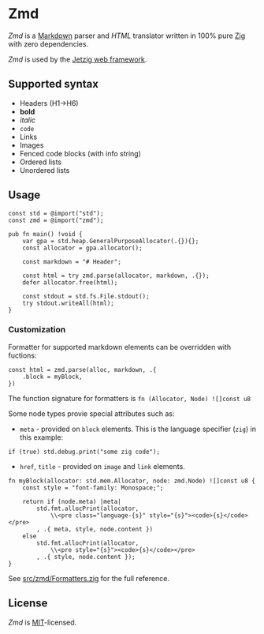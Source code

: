 # Zmd

_Zmd_ is a [Markdown](https://en.wikipedia.org/wiki/Markdown) parser and _HTML_ translator written in 100% pure [Zig](https://ziglang.org/) with zero dependencies.

_Zmd_ is used by the [Jetzig web framework](https://www.jetzig.dev/).

## Supported syntax

* Headers (H1->H6)
* **bold**
* _italic_
* `code`
* Links
* Images
* Fenced code blocks (with info string)
* Ordered lists
* Unordered lists

## Usage

```zig
const std = @import("std");
const zmd = @import("zmd");

pub fn main() !void {
    var gpa = std.heap.GeneralPurposeAllocator(.{}){};
    const allocator = gpa.allocator();

    const markdown = "# Header";

    const html = try zmd.parse(allocator, markdown, .{});
    defer allocator.free(html);

    const stdout = std.fs.File.stdout();
    try stdout.writeAll(html);
}
```

### Customization
Formatter for supported markdown elements can be overridden with fuctions:
```zig
const html = zmd.parse(alloc, markdown, .{
    .block = myBlock,
})

```
The function signature for formatters is `fn (Allocator, Node) ![]const u8`

Some node types provie special attributes such as:

* `meta` - provided on `block` elements. This is the language specifier (`zig`) in this example:
```zig
if (true) std.debug.print("some zig code");
```
* `href`, `title` - provided on `image` and `link` elements.

```zig
fn myBlock(allocator: std.mem.Allocator, node: zmd.Node) ![]const u8 {
    const style = "font-family: Monospace;";

    return if (node.meta) |meta|
        std.fmt.allocPrint(allocator,
            \\<pre class="language-{s}" style="{s}"><code>{s}</code></pre>
        , .{ meta, style, node.content })
    else
        std.fmt.allocPrint(allocator,
            \\<pre style="{s}"><code>{s}</code></pre>
        , .{ style, node.content });
}
```

See [src/zmd/Formatters.zig](src/zmd/Formatters.zig) for the full reference.

## License

_Zmd_ is [MIT](LICENSE)-licensed.
